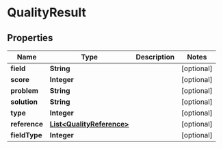 

# QualityResult


## Properties

Name | Type | Description | Notes
------------ | ------------- | ------------- | -------------
**field** | **String** |  |  [optional]
**score** | **Integer** |  |  [optional]
**problem** | **String** |  |  [optional]
**solution** | **String** |  |  [optional]
**type** | **Integer** |  |  [optional]
**reference** | [**List&lt;QualityReference&gt;**](QualityReference.md) |  |  [optional]
**fieldType** | **Integer** |  |  [optional]




